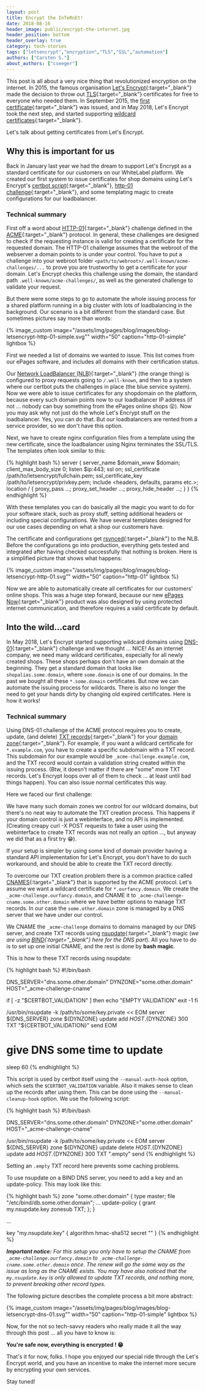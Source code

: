 ```yaml
---
layout: post
title: Encrypt the InTeRnEt!
date: 2018-08-16
header_image: public/encrypt-the-internet.jpg
header_position: bottom
header_overlay: true
category: tech-stories
tags: ["letsencrypt","encryption","TLS","SSL","automation"]
authors: ["Carsten S."]
about_authors: ["cseeger"]
---
```


This post is all about a very nice thing that revolutionized encryption on the internet. 
In 2015, the famous organisation [Let's Encrypt](https://letsencrypt.org/){:target="_blank"} made the decision to throw out [TLS](https://de.wikipedia.org/wiki/Transport_Layer_Security){:target="_blank"} certificates for free to everyone who needed them.
In September 2015, the [first certificate](https://letsencrypt.org/2015/09/14/our-first-cert.html){:target="_blank"} was issued, and in May 2018, Let's Encrypt took the next step, and started supporting [wildcard certificates](https://community.letsencrypt.org/t/acme-v2-and-wildcard-certificate-support-is-live/55579){:target="_blank"}.

Let's talk about getting certificates from Let's Encrypt.

## Why this is important for us

Back in January last year we had the dream to support Let's Encrypt as a standard certificate for our customers on our WhiteLabel platform. 
We created our first system to issue certificates for shop domains using Let's Encrypt's [certbot script](https://certbot.eff.org/){:target="_blank"}, [http-01 challenge](http://letsencrypt.readthedocs.io/en/latest/challenges.html){:target="_blank"}, and some templating magic to create configurations for our loadbalancer.

### Technical summary

First off a word about [HTTP-01](https://ietf-wg-acme.github.io/acme/draft-ietf-acme-acme.html#rfc.section.8.3){:target="_blank"} challenge defined in the [ACME](https://ietf-wg-acme.github.io/acme/draft-ietf-acme-acme.html){:target="_blank"} protocol. 
In general, these challenges are designed to check if the requesting instance is valid for creating a certificate for the requested domain.
The HTTP-01 challenge assumes that the webroot of the webserver a domain points to is under your control. 
You have to put a challenge into your webroot folder `<path/to/webroot>/.well-known/acme-challenges/...` to prove you are trustworthy to get a certificate for your domain.
Let's Encrypt checks this challenge using the domain, the standard path `.well-known/acme-challenges/`, as well as the generated challenge to validate your request.

But there were some steps to go to automate the whole issuing process for a shared platform running in a big cluster with lots of loadbalancing in the background. 
Our scenario is a bit different from the standard case.
But sometimes pictures say more than words:

{% image_custom image="/assets/img/pages/blog/images/blog-letsencrypt-http-01-simple.svg"" width="50" caption="http-01-simple" lightbox %}

First we needed a list of domains we wanted to issue. 
This list comes from our ePages software, and includes all domains with their certification status.

Our [Network LoadBalancer (NLB)](https://www.nginx.com/){:target="_blank"} (the orange thing) is configured to proxy requests going to `/.well-known`, and then to a system where our certbot puts the challenges in place (the blue service system). 
Now we were able to issue certificates for any shopdomain on the platform, because every such domain points now to our loadbalancer IP address (if not ... nobody can buy something from the ePages online shops 😮).
Now you may ask why not just do the whole Let's Encrypt stuff on the loadbalancer. 
Yes, you can do that.
But our loadbalancers are rented from a service provider, so we don't have this option.

Next, we have to create nginx configuration files from a template using the new certificate, since the loadbalancer using Nginx terminates the SSL/TLS. 
The templates often look similar to this:

{% highlight bash %}
server {
        server_name $domain_www $domain;
        client_max_body_size 0;
        listen $ip:443;
        ssl on;
        ssl_certificate     /path/to/letsencrypt/fullchain.pem;
        ssl_certificate_key /path/to/letsencrypt/privkey.pem;
        include <headers, defaults, params etc.>;
        location / {
                proxy_pass ...;
                proxy_set_header ...;
                proxy_hide_header ...;
        }
}
{% endhighlight %}

With these templates you can do basically all the magic you want to do for your software stack, such as proxy stuff, setting additional headers or including special configurations. 
We have several templates designed for our use cases depending on what a shop our customers have.

The certificate and configurations get [rsynced](https://en.wikipedia.org/wiki/Rsync){:target="_blank"} to the NLB. 
Before the configurations go into production, everything gets tested and integrated after having checked successfully that nothing is broken. 
Here is a simplified picture that shows what happens:

{% image_custom image="/assets/img/pages/blog/images/blog-letsencrypt-http-01.svg"" width="50" caption="http-01" lightbox %}

Now we are able to automatically create all certificates for our customers' online shops. 
This was a huge step forward, because our new [ePages Now](https://www.epages.com/ecommerce-website-builder/now/){:target="_blank"} product was also designed by using protected internet communication, and therefore requires a valid certificate by default.

## Into the wild...card

In May 2018, Let's Encrypt started supporting wildcard domains using [DNS-01](https://ietf-wg-acme.github.io/acme/draft-ietf-acme-acme.html#rfc.section.8.4){:target="_blank"} challenge and we thought ... NICE! 
As an internet company, we need many wildcard certificates, especially for all newly created shops. 
These shops perhaps don't have an own domain at the beginning. 
They get a standard domain that looks like `shopalias.some.domain`, where `some.domain` is one of our domains. 
In the past we bought all these `*.some.domain` certificates. 
But now we can automate the issuing process for wildcards. 
There is also no longer the need to get your hands dirty by changing old expired certificates. 
Here is how it works!

### Technical summary

Using DNS-01 challenge of the ACME protocol requires you to create, update, (and delete) [TXT records](https://en.wikipedia.org/wiki/TXT_record){:target="_blank"} for your [domain zone](https://en.wikipedia.org/wiki/Domain_Name_System){:target="_blank"}. 
For example, if you want a wildcard certificate for `*.example.com`, you have to create a specific subdomain with a TXT record. 
This subdomain for our example would be `_acme-challenge.example.com`, and the TXT record would contain a validation string created within the issuing process. 
(Btw, it doesn't matter if there are "some" more TXT records.
Let's Encrypt loops over all of them to check ... at least until bad things happen). 
You can also issue normal certificates this way.

Here we faced our first challenge: 

We have many such domain zones we control for our wildcard domains, but there's no neat way to automate the TXT creation process. 
This happens if your domain control is just a webinterface, and no API is implemented.
(Creating creapy curl -X POST requests to fake a user using the webinterface to create TXT records was not really an option ..., but anyway we did that as a first try 😁).

If your setup is simpler by using some kind of domain provider having a standard API implementation for Let's Encrypt, you don't have to do such workaround, and should be able to create the TXT record directly.

To overcome our TXT creation problem there is a common practice called [CNAMES](https://en.wikipedia.org/wiki/CNAME_record){:target="_blank"} that is supported by the ACME protocol. 
Let's assume we want a wildcard certificate for `*.ourfancy.domain`. 
We create the `_acme-challenge.ourfancy.domain`, and CNAME it to `_acme-challeenge-cname.some.other.domain` where we have better options to manage TXT records. 
In our case the `some.other.domain` zone is managed by a DNS server that we have under our control.

We CNAME the `_acme-challenge` domains to domains managed by our DNS server, and create TXT records using [nsupdate](https://en.wikipedia.org/wiki/Nsupdate){:target="_blank"} magic (*we are using [BIND](https://wikipedia.org/wiki/BIND){:target="_blank"} here for the DNS part*). 
All you have to do is to set up one initial CNAME, and the rest is done by **bash magic**.

This is how to these TXT records using nsupdate:

{% highlight bash %}
#!/bin/bash

DNS_SERVER="dns.some.other.domain"
DYNZONE="some.other.domain"
HOST="_acme-challenge-cname"

if [ -z "$CERTBOT_VALIDATION" ]
then
echo "EMPTY VALIDATION"
exit -1
fi

/usr/bin/nsupdate -k /path/to/some/key.private << EOM
server ${DNS_SERVER}
zone ${DYNZONE}
update add ${HOST}.${DYNZONE} 300 TXT "${CERTBOT_VALIDATION}"
send
EOM
# give DNS some time to update
sleep 60
{% endhighlight %}

This script is used by certbot itself using the `--manual-auth-hook` option, which sets the `$CERTBOT_VALIDATION` variable. 
Also it makes sense to clean up the records after using them. 
This can be done using the `--manual-cleanup-hook` option. 
We use the following script:

{% highlight bash %}
#!/bin/bash

DNS_SERVER="dns.some.other.domain"
DYNZONE="some.other.domain"
HOST="_acme-challenge-cname"

/usr/bin/nsupdate -k /path/to/some/key.private << EOM
server ${DNS_SERVER}
zone ${DYNZONE}
update delete ${HOST}.${DYNZONE}
update add ${HOST}.${DYNZONE} 300 TXT ".empty"
send
{% endhighlight %}

Setting an `.empty` TXT record here prevents some caching problems.

To use nsupdate on a BIND DNS server, you need to add a key and an update-policy. 
This may look like this:

{% highlight bash %}
zone "some.other.domain" {
        type master;
        file "/etc/bind/db.some.other.domain";
        ...
        update-policy { grant my.nsupdate.key zonesub TXT; };
}

...

key "my.nsupdate.key" {
        algorithm hmac-sha512
        secret "<some weird characters come up here>"
}
{% endhighlight %}

_**Important notice:** 
For this setup you only have to setup the CNAME from `_acme-challenge.ourfancy.domain` to `_acme-challenge-cname.some.other.domain` once. 
The renew will go the same way as the issue as long as the CNAME exists. 
You may have also noticed that the `my.nsupdate.key` is only allowed to update TXT records, and nothing more, to prevent breaking other record types._

The following picture describes the complete process a bit more abstract:

{% image_custom image="/assets/img/pages/blog/images/blog-letsencrypt-dns-01.svg"" width="50" caption="http-01-simple" lightbox %}

Now, for the not so tech-savvy readers who really made it all the way through this post ... all you have to know is:

**You're safe now, everything is encrypted ! 😁**

That's it for now, folks. 
I hope you enjoyed our special ride through the Let's Encrypt world, and you have an incentive to make the internet more secure by encrypting your own services.

Stay tuned!